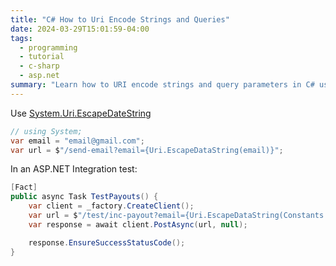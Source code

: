 ```yaml
---
title: "C# How to Uri Encode Strings and Queries"
date: 2024-03-29T15:01:59-04:00
tags:
  - programming
  - tutorial
  - c-sharp
  - asp.net
summary: "Learn how to URI encode strings and query parameters in C# using `System.Uri.EscapeDataString`. This tutorial provides code examples for basic encoding and within an ASP.NET integration test."
---
```


Use [System.Uri.EscapeDateString](https://learn.microsoft.com/dotnet/api/system.uri.escapedatastring)

```cs
// using System;
var email = "email@gmail.com";
var url = $"/send-email?email={Uri.EscapeDataString(email)}";
```

In an ASP.NET Integration test:

```cs
[Fact]
public async Task TestPayouts() {
    var client = _factory.CreateClient();
    var url = $"/test/inc-payout?email={Uri.EscapeDataString(Constants.PAYOUT_TEST_ACCOUNT)}";
    var response = await client.PostAsync(url, null);

    response.EnsureSuccessStatusCode();
}
```
